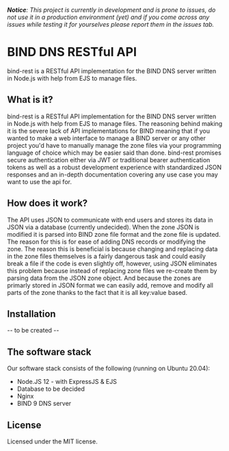 _**Notice**: This project is currently in development and is prone to issues, do not use it in a production environment (yet) and if you come across any issues while testing it for yourselves please report them in the issues tab._

# BIND DNS RESTful API

bind-rest is a RESTful API implementation for the BIND DNS server written in Node.js with help from EJS to manage files. 

## What is it?

bind-rest is a RESTful API implementation for the BIND DNS server written in Node.js with help from EJS to manage files. The reasoning behind making it is the severe lack of API implementations for BIND meaning that if you wanted to make a web interface to manage a BIND server or any other project you'd have to manually manage the zone files via your programming language of choice which may be easier said than done. bind-rest promises secure authentication either via JWT or traditional bearer authentication tokens as well as a robust development experience with standardized JSON responses and an in-depth documentation covering any use case you may want to use the api for.

## How does it work?

The API uses JSON to communicate with end users and stores its data in JSON via a database (currently undecided). When the zone JSON is modified it is parsed into BIND zone file format and the zone file is updated. The reason for this is for ease of adding DNS records or modifying the zone. The reason this is beneficial is because changing and replacing data in the zone files themselves is a fairly dangerous task and could easily break a file if the code is even slightly off, however, using JSON eliminates this problem because instead of replacing zone files we re-create them by parsing data from the JSON zone object. And because the zones are primarly stored in JSON format we can easily add, remove and modify all parts of the zone thanks to the fact that it is all key:value based.

## Installation

-- to be created --

## The software stack

Our software stack consists of the following (running on Ubuntu 20.04):

* Node.JS 12 - with ExpressJS & EJS
* Database to be decided
* Nginx
* BIND 9 DNS server

## License

Licensed under the MIT license.
